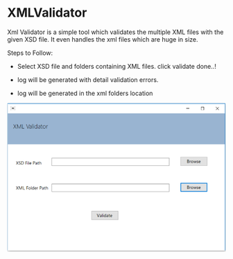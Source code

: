 # XMLValidator
Xml Validator is a simple tool which validates the multiple XML files with the given XSD file. It even handles the xml files which are huge in size.

Steps to Follow:

  * Select XSD file and folders containing XML files. click validate done..!
  
  * log will be generated with detail validation errors.
  
  * log will be generated in the xml folders location
  
![alt text](https://raw.githubusercontent.com/rajeshpeddalachugari/XMLValidator/master/screenshots/xmlvalidator.PNG)

